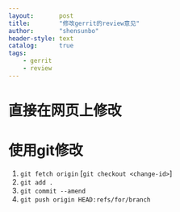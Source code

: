 ```yaml
---
layout:       post
title:        "修改gerrit的review意见"
author:       "shensunbo"
header-style: text
catalog:      true
tags:
    - gerrit
    - review
---
```


# 直接在网页上修改
# 使用git修改
1. `git fetch origin`  [`git checkout <change-id>`] 
2. `git add .`
3. `git commit --amend`
4. `git push origin HEAD:refs/for/branch`